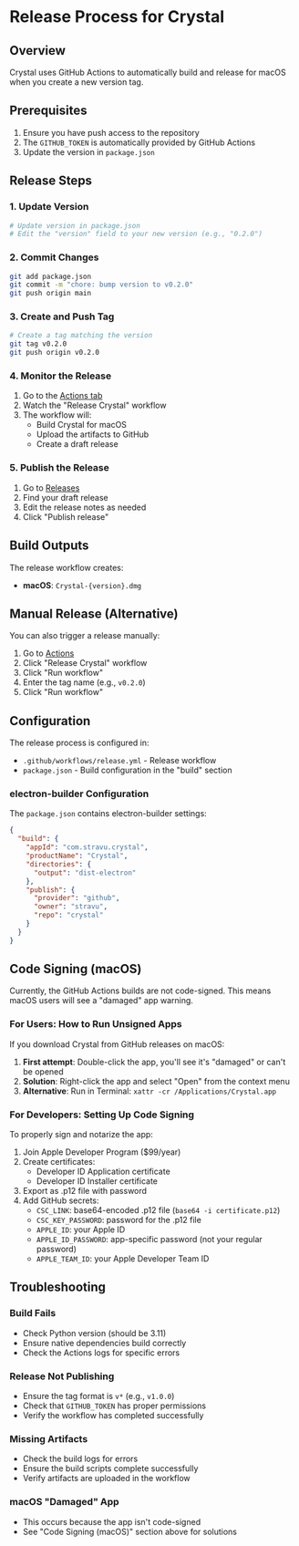 # Release Process for Crystal

## Overview

Crystal uses GitHub Actions to automatically build and release for macOS when you create a new version tag.

## Prerequisites

1. Ensure you have push access to the repository
2. The `GITHUB_TOKEN` is automatically provided by GitHub Actions
3. Update the version in `package.json`

## Release Steps

### 1. Update Version

```bash
# Update version in package.json
# Edit the "version" field to your new version (e.g., "0.2.0")
```

### 2. Commit Changes

```bash
git add package.json
git commit -m "chore: bump version to v0.2.0"
git push origin main
```

### 3. Create and Push Tag

```bash
# Create a tag matching the version
git tag v0.2.0
git push origin v0.2.0
```

### 4. Monitor the Release

1. Go to the [Actions tab](https://github.com/stravu/crystal/actions)
2. Watch the "Release Crystal" workflow
3. The workflow will:
   - Build Crystal for macOS
   - Upload the artifacts to GitHub
   - Create a draft release

### 5. Publish the Release

1. Go to [Releases](https://github.com/stravu/crystal/releases)
2. Find your draft release
3. Edit the release notes as needed
4. Click "Publish release"

## Build Outputs

The release workflow creates:
- **macOS**: `Crystal-{version}.dmg`

## Manual Release (Alternative)

You can also trigger a release manually:

1. Go to [Actions](https://github.com/stravu/crystal/actions)
2. Click "Release Crystal" workflow
3. Click "Run workflow"
4. Enter the tag name (e.g., `v0.2.0`)
5. Click "Run workflow"

## Configuration

The release process is configured in:
- `.github/workflows/release.yml` - Release workflow
- `package.json` - Build configuration in the "build" section

### electron-builder Configuration

The `package.json` contains electron-builder settings:
```json
{
  "build": {
    "appId": "com.stravu.crystal",
    "productName": "Crystal",
    "directories": {
      "output": "dist-electron"
    },
    "publish": {
      "provider": "github",
      "owner": "stravu",
      "repo": "crystal"
    }
  }
}
```

## Code Signing (macOS)

Currently, the GitHub Actions builds are not code-signed. This means macOS users will see a "damaged" app warning. 

### For Users: How to Run Unsigned Apps

If you download Crystal from GitHub releases on macOS:

1. **First attempt**: Double-click the app, you'll see it's "damaged" or can't be opened
2. **Solution**: Right-click the app and select "Open" from the context menu
3. **Alternative**: Run in Terminal: `xattr -cr /Applications/Crystal.app`

### For Developers: Setting Up Code Signing

To properly sign and notarize the app:

1. Join Apple Developer Program ($99/year)
2. Create certificates:
   - Developer ID Application certificate
   - Developer ID Installer certificate
3. Export as .p12 file with password
4. Add GitHub secrets:
   - `CSC_LINK`: base64-encoded .p12 file (`base64 -i certificate.p12`)
   - `CSC_KEY_PASSWORD`: password for the .p12 file
   - `APPLE_ID`: your Apple ID
   - `APPLE_ID_PASSWORD`: app-specific password (not your regular password)
   - `APPLE_TEAM_ID`: your Apple Developer Team ID

## Troubleshooting

### Build Fails
- Check Python version (should be 3.11)
- Ensure native dependencies build correctly
- Check the Actions logs for specific errors

### Release Not Publishing
- Ensure the tag format is `v*` (e.g., `v1.0.0`)
- Check that `GITHUB_TOKEN` has proper permissions
- Verify the workflow has completed successfully

### Missing Artifacts
- Check the build logs for errors
- Ensure the build scripts complete successfully
- Verify artifacts are uploaded in the workflow

### macOS "Damaged" App
- This occurs because the app isn't code-signed
- See "Code Signing (macOS)" section above for solutions